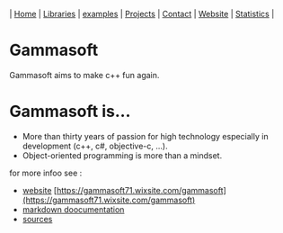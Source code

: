 | [Home](README.md) | [Libraries](docs/libraries.md) | [examples](docs/examples.md) | [Projects](https://sourceforge.net/u/gammasoft71) | [Contact](docs/contact.md) | [Website](https://gammasoft71.wixsite.com/gammasoft) | [Statistics](docs/statistics.md) |

# Gammasoft

Gammasoft aims to make c++ fun again.

<!--- ![background_img](docs/pictures/gammasoft.png) --->

# Gammasoft is...

* More than thirty years of passion for high technology especially in development (c++, c#, objective-c, ...).
* Object-oriented programming is more than a mindset.

for more infoo see :

* [website](https://gammasoft71.wixsite.com/gammasoft)  [https://gammasoft71.wixsite.com/gammasoft](https://gammasoft71.wixsite.com/gammasoft) 
* [markdown doocumentation](docs/home.md)
* [sources](https://github.com/gammasoft71)
